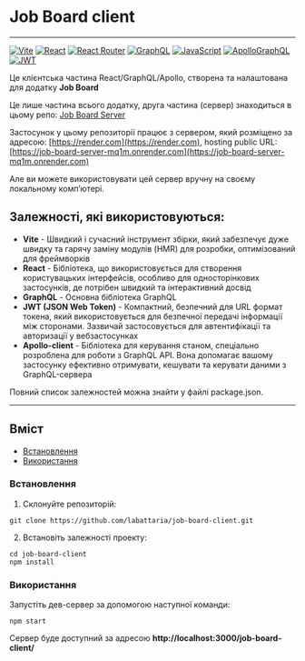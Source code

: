 # Job Board client

---

[![Vite](https://img.shields.io/badge/vite-%23646CFF.svg?style=for-the-badge&logo=vite&logoColor=white)](#)
[![React](https://img.shields.io/badge/react-%2320232a.svg?style=for-the-badge&logo=react&logoColor=%2361DAFB)](#)
[![React Router](https://img.shields.io/badge/React_Router-CA4245?style=for-the-badge&logo=react-router&logoColor=white)](#)
[![GraphQL](https://img.shields.io/badge/GraphQl-E10098?style=for-the-badge&logo=graphql&logoColor=white)](#)
[![JavaScript](https://img.shields.io/badge/JavaScript-323330?style=for-the-badge&logo=javascript&logoColor=F7DF1E)](#)
[![ApolloGraphQL](https://img.shields.io/badge/-ApolloGraphQL-311C87?style=for-the-badge&logo=apollo-graphql)](#)
[![JWT](https://img.shields.io/badge/JWT-black?style=for-the-badge&logo=JSON%20web%20tokens)](#)

Це клієнтська частина React/GraphQL/Apollo, створена та налаштована для додатку **Job Board**

Це лише частина всього додатку, друга частина (сервер) знаходиться в цьому репо: [Job Board Server](https://github.com/labattaria/job-board-server)

Застосунок у цьому репозиторії працює з сервером, який розміщено за адресою: [https://render.com](https://render.com), hosting public URL: [https://job-board-server-mq1m.onrender.com](https://job-board-server-mq1m.onrender.com)

Але ви можете використовувати цей сервер вручну на своєму локальному комп’ютері.

## Залежностi, якi використовуються:

- **Vite** - Швидкий і сучасний інструмент збірки, який забезпечує дуже швидку та гарячу заміну модулів (HMR) для розробки, оптимізований для фреймворків
- **React** - Бібліотека, що використовується для створення користувацьких інтерфейсів, особливо для односторінкових застосунків, де потрібен швидкий та інтерактивний досвід
- **GraphQL** - Основна бібліотека GraphQL
- **JWT (JSON Web Token)** - Компактний, безпечний для URL формат токена, який використовується для безпечної передачі інформації між сторонами. Зазвичай застосовується для автентифікації та авторизації у вебзастосунках
- **Apollo-client** - Бібліотека для керування станом, спеціально розроблена для роботи з GraphQL API. Вона допомагає вашому застосунку ефективно отримувати, кешувати та керувати даними з GraphQL-сервера

Повний список залежностей можна знайти у файлі package.json.

---

## Вміст

- [Встановлення](#Встановлення)
- [Використання](#Використання)

### Встановлення

1. Склонуйте репозиторій:

```shell
git clone https://github.com/labattaria/job-board-client.git
```

2. Встановіть залежності проекту:

```shell
cd job-board-client
npm install
```

### Використання

Запустіть дев-сервер за допомогою наступної команди:

```shell
npm start
```

Сервер буде доступний за адресою **http://localhost:3000/job-board-client/**
